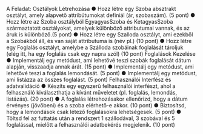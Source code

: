 A Feladat:
Osztályok Létrehozása
● Hozz létre egy Szoba absztrakt osztályt, amely alapvető attribútumokat definiál (ár, szobaszám). (5 pont)
● Hozz létre az Szoba osztályból EgyagyasSzoba és KetagyasSzoba származtatott osztályokat, amelyek különböző attributumai vannak, és az áruk
is különböző.(5 pont)
● Hozz létre egy Szalloda osztályt, ami ezekből a Szobákból áll, és van saját attributuma is (név pl.) (10 pont)
● Hozz létre egy Foglalás osztályt, amelybe a Szálloda szobáinak foglalását tároljuk (elég itt, ha egy foglalás csak egy napra szól) (10 pont)
Foglalások Kezelése
● Implementálj egy metódust, ami lehetővé teszi szobák foglalását dátum alapján, visszaadja annak árát. (15 pont)
● Implementálj egy metódust, ami lehetővé teszi a foglalás lemondását. (5 pont)
● Implementálj egy metódust, ami listázza az összes foglalást. (5 pont)
Felhasználói Interfész és adatvalidáció
● Készíts egy egyszerű felhasználói interfészt, ahol a felhasználó kiválaszthatja a kívánt műveletet (pl. foglalás, lemondás, listázás). (20 pont)
● A foglalás létrehozásakor ellenőrizd, hogy a dátum érvényes (jövőbeni) és a szoba elérhető-e akkor. (10 pont)
● Biztosítsd, hogy a lemondások csak létező foglalásokra lehetségesek. (5 pont)
● Töltsd fel az futtatás után a rendszert 1 szállodával, 3 szobával és 5 foglalással, mielőtt a felhasználói adatbekérés megjelenik. (10 pont)

